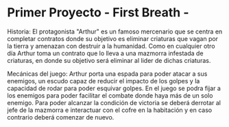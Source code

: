 # Primer Proyecto - First Breath -

Historia: El protagonista "Arthur" es un famoso mercenario que se centra en completar contratos donde su objetivo es eliminar criaturas que vagan por la tierra y amenazan con destruir a la humanidad. Como en cualquier otro día Arthur toma un contrato que lo lleva a una mazmorra infestada de criaturas, en donde su objetivo será eliminar al lider de dichas criaturas.

Mecánicas del juego: Arthur porta una espada para poder atacar a sus enemigos, un escudo capaz de reducir el impacto de los golpes y la capacidad de rodar para poder esquivar golpes. En el juego se podra fijar a los enemigos para poder facilitar el combate donde haya más de un solo enemigo. Para poder alcanzar la condición de victoria se deberá derrotar al jefe de la mazmorra e interactuar con el cofre en la habitación y en caso contrario deberá comenzar de nuevo.
